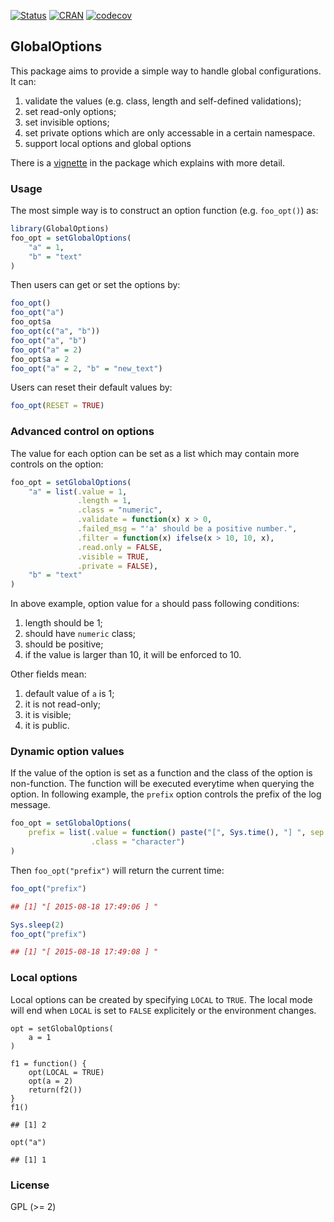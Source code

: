 [![ Status](https://travis-ci.org/jokergoo/GlobalOptions.svg)](https://travis-ci.org/jokergoo/GlobalOptions) [![CRAN](http://www.r-pkg.org/badges/version/GlobalOptions)](https://cran.r-project.org/web/packages/GlobalOptions/index.html) [![codecov](https://img.shields.io/codecov/c/github/jokergoo/GlobalOptions.svg)](https://codecov.io/github/jokergoo/GlobalOptions) 

## GlobalOptions

This package aims to provide a simple way to handle global configurations. It can:

1. validate the values (e.g. class, length and self-defined validations);
2. set read-only options;
3. set invisible options;
4. set private options which are only accessable in a certain namespace.
5. support local options and global options

There is a [vignette](https://cran.r-project.org/web/packages/GlobalOptions/vignettes/GlobalOptions.html) in 
the package which explains with more detail.


### Usage

The most simple way is to construct an option function (e.g. `foo_opt()`) as:

```r
library(GlobalOptions)
foo_opt = setGlobalOptions(
    "a" = 1,
    "b" = "text"
)
```

Then users can get or set the options by:

```r
foo_opt()
foo_opt("a")
foo_opt$a
foo_opt(c("a", "b"))
foo_opt("a", "b")
foo_opt("a" = 2)
foo_opt$a = 2
foo_opt("a" = 2, "b" = "new_text")
```

Users can reset their default values by:

```r
foo_opt(RESET = TRUE)
```

### Advanced control on options

The value for each option can be set as a list which may contain more controls on the option:

```r
foo_opt = setGlobalOptions(
    "a" = list(.value = 1,
               .length = 1,
               .class = "numeric",
               .validate = function(x) x > 0,
               .failed_msg = "'a' should be a positive number.",
               .filter = function(x) ifelse(x > 10, 10, x),
               .read.only = FALSE,
               .visible = TRUE,
               .private = FALSE),
    "b" = "text"
)
```

In above example, option value for `a` should pass following conditions:

1. length should be 1;
2. should have `numeric` class;
3. should be positive;
4. if the value is larger than 10, it will be enforced to 10.

Other fields mean:

1. default value of `a` is 1;
2. it is not read-only;
3. it is visible;
4. it is public.

### Dynamic option values

If the value of the option is set as a function and the class of the option is non-function.
The function will be executed everytime when querying the option. In following example, the
`prefix` option controls the prefix of the log message.

```r
foo_opt = setGlobalOptions(
    prefix = list(.value = function() paste("[", Sys.time(), "] ", sep = " "),
                  .class = "character")
)
```

Then `foo_opt("prefix")` will return the current time:

```r
foo_opt("prefix")

## [1] "[ 2015-08-18 17:49:06 ] "

Sys.sleep(2)
foo_opt("prefix")

## [1] "[ 2015-08-18 17:49:08 ] "
```

### Local options

Local options can be created by specifying `LOCAL` to `TRUE`. The local mode will end when
`LOCAL` is set to `FALSE` explicitely or the environment changes.

```{r}
opt = setGlobalOptions(
    a = 1
)

f1 = function() {
    opt(LOCAL = TRUE)
    opt(a = 2)
    return(f2())
}
f1()

## [1] 2

opt("a")

## [1] 1

```

### License

GPL (>= 2)
